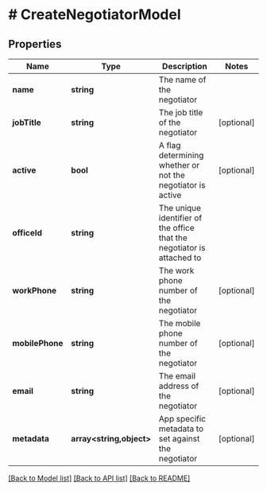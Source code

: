 # # CreateNegotiatorModel

## Properties

Name | Type | Description | Notes
------------ | ------------- | ------------- | -------------
**name** | **string** | The name of the negotiator |
**jobTitle** | **string** | The job title of the negotiator | [optional]
**active** | **bool** | A flag determining whether or not the negotiator is active | [optional]
**officeId** | **string** | The unique identifier of the office that the negotiator is attached to |
**workPhone** | **string** | The work phone number of the negotiator | [optional]
**mobilePhone** | **string** | The mobile phone number of the negotiator | [optional]
**email** | **string** | The email address of the negotiator | [optional]
**metadata** | **array<string,object>** | App specific metadata to set against the negotiator | [optional]

[[Back to Model list]](../../README.md#models) [[Back to API list]](../../README.md#endpoints) [[Back to README]](../../README.md)
